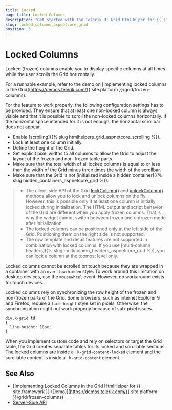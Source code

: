 ```yaml
---
title: Locked
page_title: Locked Columns
description: "Get started with the Telerik UI Grid HtmlHelper for {{ site.framework }} (Demo) supporting locked columns that are visible at all times while the user scrolls the Grid horizontally."
slug: locked_columns_aspnetcore_grid
position: 3
---
```


# Locked Columns

Locked (frozen) columns enable you to display specific columns at all times while the user scrolls the Grid horizontally.

For a runnable example, refer to the demo on [implementing locked columns in the Grid](https://demos.telerik.com/{{ site.platform }}/grid/frozen-columns).

For the feature to work properly, the following configuration settings has to be provided. They ensure that at least one non-locked column is always visible and that it is possible to scroll the non-locked columns horizontally. If the horizontal space intended for it is not enough, the horizontal scrollbar does not appear.
* Enable [scrolling]({% slug htmlhelpers_grid_aspnetcore_scrolling %}).
* Lock at least one column initially.
* Define the height of the Grid.
* Set explicit pixel widths to all columns to allow the Grid to adjust the layout of the frozen and non-frozen table parts.
* Make sure that the total width of all locked columns is equal to or less than the width of the Grid minus three times the width of the scrollbar.
* Make sure that the Grid is not [initialized inside a hidden container]({% slug hidden_containers_aspnetcore_grid %}).

> * The client-side API of the Grid [lockColumn()](https://docs.telerik.com/kendo-ui/api/javascript/ui/grid/methods/lockcolumn) and [unlockColumn()](https://docs.telerik.com/kendo-ui/api/javascript/ui/grid/methods/unlockcolumn) methods allow you to lock and unlock columns on the fly. However, this is possible only if at least one column is initially locked during initialization. The HTML output and script behavior of the Grid are different when you apply frozen columns. That is why the widget cannot switch between frozen and unfrozen mode after initialization.
> * The locked columns can be positioned only at the left side of the Grid. Positioning them on the right side is not supported.
> * The row template and detail features are not supported in combination with locked columns. If you use [multi-column headers]({% slug multicolumn_headers_aspnetcore_grid %}), you can lock a column at the topmost level only.

Locked columns cannot be scrolled on touch because they are wrapped in a container with an `overflow:hidden` style. To work around this limitation on desktop devices, use the `mousewheel` event. However, no workaround exists for touch devices.

Locked columns rely on synchronizing the row height of the frozen and non-frozen parts of the Grid. Some browsers, such as Internet Explorer 9 and Firefox, require a `line-height` style set in pixels. Otherwise, the synchronization might not work properly because of sub-pixel issues.

```
div.k-grid td
{
  line-height: 18px;
}
```

When you implement custom code and rely on selectors or target the Grid table, the Grid creates separate tables for its locked and scrollable sections. The locked columns are inside a `.k-grid-content-locked` element and the scrollable content is inside a `.k-grid-content` element.

## See Also

* [Implementing Locked Columns in the Grid HtmlHelper for {{ site.framework }} (Demo)](https://demos.telerik.com/{{ site.platform }}/grid/frozen-columns)
* [Server-Side API](/api/grid)
